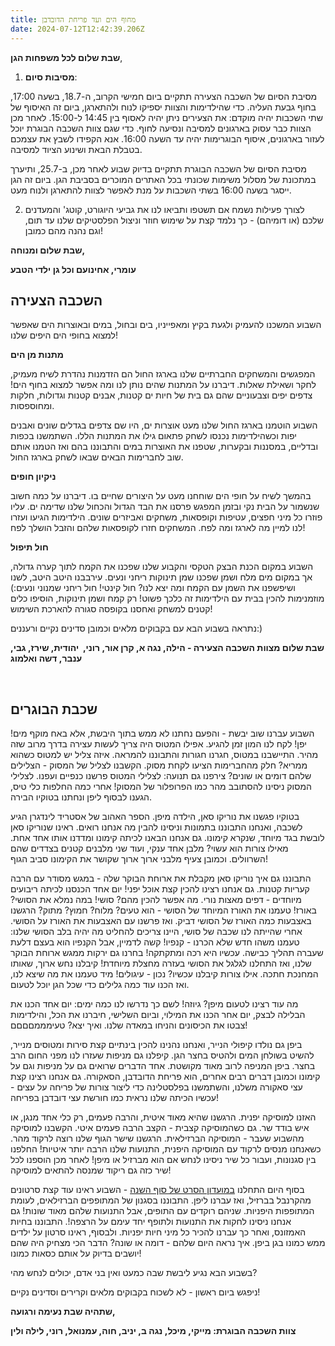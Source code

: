 ```yaml
---
title: מחוף הים ועד פריחת הדובדבן
date: 2024-07-12T12:42:39.206Z
---
```

**שבת שלום לכל משפחות הגן**,

1. **מסיבות סיום**:

מסיבת הסיום של השכבה הצעירה תתקיים ביום חמישי הקרוב, ה-18.7, בשעה 17:00, בחוף גבעת העליה. כדי שהילדימות והצוות יספיקו לנוח ולהתארגן, ביום זה האיסוף של שתי השכבות יהיה מוקדם: את הצעירים ניתן יהיה לאסוף בין 14:45 ל-15:00. לאחר מכן הצוות כבר עסוק בארגונים למסיבה ונסיעה לחוף. כדי שגם צוות השכבה הבוגרת יוכל לעזור בארגונים, איסוף הבוגרימות יהיה עד השעה 16:00. אנא הקפידו לשבץ את עצמכם בטבלת הבאת ושינוע הציוד למסיבה.

מסיבת הסיום של השכבה הבוגרת תתקיים בדיוק שבוע לאחר מכן, ב-25.7, ותיערך במתכונת של מסלול משימות שכונתי בכל האתרים המוכרים בסביבת הגן. ביום זה הגן ייסגר בשעה 16:00 בשתי השכבות על מנת לאפשר לצוות להתארגן ולנוח מעט. 

2. לצורך פעילות נשמח אם תשטפו ותביאו לנו את גביעי היוגורט, קוטג' והמעדנים שלכם (או דומיהם) - כך נלמד קצת על שימוש חוזר וניצול הפלסטיקים שלנו עד תום, וגם נהנה מהם כמובן!

**שבת שלום ומנוחה,**

**עומרי, אחינועם וכל גן ילדי הטבע**

## השכבה הצעירה

השבוע המשכנו להעמיק ולגעת בקיץ ומאפייניו, בים ובחול, במים ובאוצרות הים שאפשר למצוא בחופי הים היפים שלנו! 

**מתנות מן הים**

המפגשים והמשחקים החברתיים שלנו בארגז החול הם הזדמנות נהדרת לשיח מעמיק, לחקר ושאילת שאלות. דיברנו על המתנות שהים נותן לנו ומה אפשר למצוא בחוף הים! צדפים יפים וצבעוניים שהם גם בית של חיות ים קטנות, אבנים קטנות וגדולות, חלקות ומחוספסות. 

השבוע הוטמנו בארגז החול שלנו מעט אוצרות ים, היו שם צדפים בגדלים שונים ואבנים יפות וכשהילדימות נכנסו לשחק פתאום גילו את המתנות הללו. השתמשנו בכפות ובדליים, במסננות ובקערות, שטפנו את האוצרות במים והתבוננו בהם ואז הטמנו אותם שוב לחברימות הבאים שבאו לשחק בארגז החול.

**ניקיון חופים**

בהמשך לשיח על חופי הים שוחחנו מעט על היצורים שחיים בו. דיברנו על כמה חשוב שנשמור על הבית נקי ובזמן המפגש פרסנו את הבד הגדול והכחול שלנו שדימה ים. עליו פוזרו כל מיני חפצים, עטיפות וקופסאות, משחקים ואביזרים שונים. הילדימות הגיעו ועזרו לנו למיין מה לארגז ומה לפח. המשחקים חזרו לקופסאות שלהם והזבל הושלך לפח!

**חול תיפול**

השבוע במקום הכנת הבצק הטקסי והקבוע שלנו שפכנו את הקמח לתוך קערה גדולה, אך במקום מים מלח ושמן שפכנו שמן תינוקות ריחני ונעים. עירבבנו היטב היטב, לשנו ושיפשפנו את השמן עם הקמח ומה יצא לנו? חול קינטי! חול ריחני שמנוני ונעים:) מוזמנימות להכין בבית עם הילדימות זה כלכך פשוט! רק קמח ושמן תינוקות, הוסיפו כלים קטנים למשחק ואחסנו בקופסה סגורה להארכת השימוש!

נתראה בשבוע הבא עם בקבוקים מלאים וכמובן סדינים נקיים ורעננים:)

**שבת שלום מצוות השכבה הצעירה - הילה, נגה א, קרן אור, רוני,  יהודית, שירז, גבי, ענבר, דשה ואלמוג**

 

## שכבת הבוגרים

השבוע עברנו שוב יבשת - והפעם נחתנו לא ממש בתוך היבשת, אלא באח מוקף מים! יפן! לקח לנו המון זמן להגיע. אפילו המטוס היה צריך לעשות עצירה בדרך מרוב שזה מהיר. התיישבנו במטוס, חגרנו חגורות והתבוננו להמראה. איזה צליל יש למטוס כשהוא ממריא? חלק מהחברימות הציעו לקחת מסוק. הקשבנו לצליל של המסוק - הצלילים שלהם דומים או שונים? צירפנו גם תנועה: לצלילי המטוס פרשנו כנפיים ועפנו. לצלילי המסוק ניסינו להסתובב מהר כמו הפרופלור של המסוק! אחרי כמה החלפות כלי טיס, הגענו לבסוף ליפן ונחתנו בטוקיו הבירה.

בטוקיו פגשנו את נוריקו סאן, הילדה מיפן. הספר האהוב של אסטריד לינדגרן הגיע לשכבה, ואנחנו התבוננו בתמונות וניסינו להבין מה אנחנו רואים. ראינו שנוריקו סאן לובשת בגד מיוחד, שנקרא קימונו. גם אנחנו הבאנו לכיתה קימונו ומדדנו אותו אחד אחת. מאילו צורות הוא עשוי? מלבן אחד ענקי, ועוד שני מלבנים קטנים בצדדים שהם השרוולים. וכמובן צעיף מלבני ארוך ארוך שקושר את הקימונו סביב הגוף!

התבוננו גם איך נוריקו סאן מקבלת את ארוחת הבוקר שלה - במגש מסודר עם הרבה קעריות קטנות. גם אנחנו רצינו להכין קצת אוכל יפני! יום אחד הכנסנו לכיתה ריבועים מיוחדים - דפים מאצות נורי. מה אפשר להכין מהם? סושי! במה נמלא את הסושי? באורז! טעמנו את האורז המיוחד של הסושי - הוא טעים? מלוח? חמוץ? מתוק? הרגשנו באצבעות כמה האורז של הסושי דביק. ואז פרשנו עם האצבעות את האורז על הסושי. אחרי שהייתה לנו שכבה של סושי, היינו צריכים להחליט מה יהיה בלב הסושי שלנו: טעמנו משהו חדש שלא הכרנו - קנפיו! קשה לדמיין, אבל הקנפיו הוא בעצם דלעת שעברה תהליך כבישה. עכשיו היא רכה ומתקתקה! בחרנו גם ירקות ממגש ארוחת הבוקר שלנו, ואז התחלנו לגלגל את הסושי בעזרה מחצלת מיוחדת! קיבלנו נחש ארוך, שאותו המחנכת חתכה. אילו צורות קיבלנו עכשיו? נכון - עיגולים! מיד טעמנו את מה שיצא לנו, ואז הכנו עוד כמה גלילים כדי שכל הגן יוכל לטעום.

מה עוד רצינו לטעום מיפן? גיוזה! לשם כך נדרשו לנו כמה ימים: יום אחד הכנו את הבלילה לבצק, יום אחר הכנו את המילוי, וביום השלישי, חיברנו את הכל, והילדימות צבטו את הכיסונים והניחו במאדה שלנו. ואיך יצא? טעימממםםםם!

ביפן גם נולדו קיפולי הנייר, ואנחנו נהנינו להכין בינתיים קצת סירות ומטוסים מנייר, להשיט בשולחן המים ולהטיס בחצר הגן. קיפלנו גם מניפות שעזרו לנו מפני החום הרב בחצר. ביפן המניפה לרוב מאוד מקושטת. אחד הדברים שרואים גם על מניפות וגם על קימונו וכמובן דברים רבים אחרים, הוא פריחת הדובדבן, הסאקורה. גם אנחנו רצינו קצת עצי סאקורה משלנו, והשתמשנו בפלסטלינה כדי ליצור צורות של פריחה על עצים - עכשיו הכיתה שלנו נראית כמו חורשת עצי דובדבן בפריחה!

האזנו למוסיקה יפנית. הרגשנו שהיא מאוד איטית, והרבה פעמים, רק כלי אחד מנגן, או איש בודד שר. גם כשהמוסיקה קצבית - הקצב הרבה פעמים איטי. הקשבנו למוסיקה מהשבוע שעבר - המוסיקה הברזילאית. הרגשנו שישר הגוף שלנו רוצה לרקוד מהר. כשאנחנו מנסים לרקוד עם המוסיקה היפנית, התנועות שלנו הרבה יותר איטיות! החלפנו בין סגנונות, ועבור כל שיר ניסינו לנחש אם הוא מברזיל או מיפן! לאחר מכן הוספנו לכל שיר כזה גם ריקוד שמנסה להתאים למוסיקה!

בסוף היום התחלנו [במועדון הסרט של סוף השנה](https://www.youtube.com/watch?v=O82o15Asq54&list=PLLjInCvHPnCeucEcpSCxpAfm8nMWYZyHI&index=19) - השבוע ראינו עוד קצת סרטונים מהקרנבל בברזיל, ואז עברנו ליפן. התבוננו בסגנון של המתופפים הברזילאים, לעומת המתופפות היפניות. שניהם רוקדים עם התופים, אבל התנועות שלהם מאוד שונות! גם אנחנו ניסינו לחקות את התנועות ולתופף יחד עימם על הרצפה!. התבוננו בחיות האמזונס, ואחר כך עברנו להכיר כל מיני חיות יפניות. ולבסוף, ראינו סרטון על ילדים ממש כמונו בגן ביפן. איך נראה היום שלהם - דומה או שונה? הדבר הכי מצחיק היה שהם יושבים בדיוק על אותם כסאות כמונו! 

בשבוע הבא נגיע ליבשת שבה כמעט ואין בני אדם, יכולים לנחש מהי?

ניפגש ביום ראשון - לא לשכוח בקבוקים מלאים וקרירים וסדינים נקיים!

**שתהיה שבת נעימה ורגועה,**

**צוות השכבה הבוגרת: מייקי, מיכל, נגה ב, יניב, חוה, עמנואל, רוני, לילה ולין**